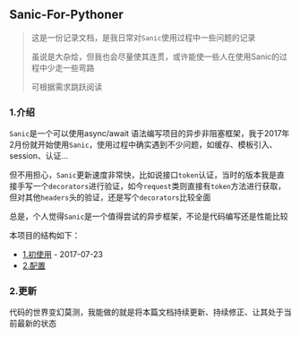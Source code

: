## Sanic-For-Pythoner

> 这是一份记录文档，是我日常对`Sanic`使用过程中一些问题的记录
>
> 虽说是大杂烩，但我也会尽量使其连贯，或许能使一些人在使用Sanic的过程中少走一些弯路
>
> 可根据需求跳跃阅读

### 1.介绍

`Sanic`是一个可以使用async/await 语法编写项目的异步非阻塞框架，我于2017年2月份就开始使用`Sanic`，使用过程中确实遇到不少问题，如缓存、模板引入、session、认证...

但不用担心，`Sanic`更新速度非常快，比如说接口`token`认证，当时的版本我是直接手写一个`decorators`进行验证，如今`request`类则直接有`token`方法进行获取，但对其他`headers`头的验证，还是写个`decorators`比较全面

总是，个人觉得`Sanic`是一个值得尝试的异步框架，不论是代码编写还是性能比较

本项目的结构如下：

- [1.初使用](./docs/1.初使用.md) - 2017-07-23
- [2.配置](./docs/2.配置.md)


### 2.更新

代码的世界变幻莫测，我能做的就是将本篇文档持续更新、持续修正、让其处于当前最新的状态